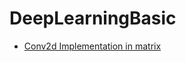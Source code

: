# DeepLearningBasic
* [Conv2d Implementation in matrix](https://github.com/JUNHAOYAN/DeepLearningBasic/blob/master/cnn.py)
